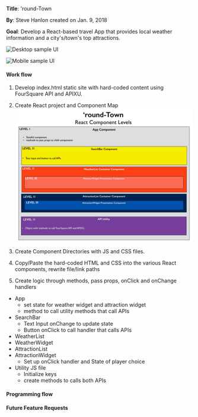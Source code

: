 __Title__: 'round-Town

__By__: Steve Hanlon created on Jan. 9, 2018

__Goal__: Develop a React-based travel App that provides local weather information and a city's/town's top attractions.

![Desktop sample UI](/static_site/screenshots/roundTown_Desktop.jpeg)

![Mobile sample UI](/static_site/screenshots/roundTown_Mobile.jpeg)


#### Work flow
1. Develop index.html static site with hard-coded content using FourSquare API and APIXU.
2. Create React project and Component Map
![Component map_ v1](static_site/screenshots/rT_compMap_v1.jpeg)
3. Create Component Directories with JS and CSS files.
4. Copy/Paste the hard-coded HTML and CSS into the various React components, rewrite file/link paths

5. Create logic through methods, pass props, onClick and onChange handlers
  - App
    - set state for weather widget and attraction widget
    - method to call utility methods that call APIs
  - SearchBar
    - Text Input onChange to update state
    - Button onClick to call handler that calls APIs
  - WeatherList
  - WeatherWidget
  - AttractionList
  - AttractionWidget
    - Set up onClick handler and State of player choice
  - Utility JS file
    - Initialize keys
    - create methods to calls both APIs

#### Programming flow


#### Future Feature Requests
